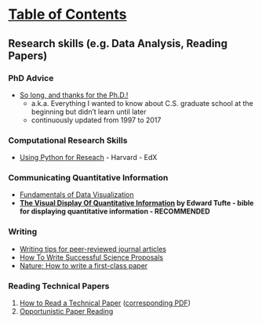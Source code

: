 # [Table of Contents](/ML-Brain-Resources)

## Research skills (e.g. Data Analysis, Reading Papers)

### PhD Advice

  * [So long, and thanks for the Ph.D.!](https://www.cs.unc.edu/~azuma/hitch4.html)
    * a.k.a. Everything I wanted to know about C.S. graduate school at the beginning but didn’t learn until later
    * continuously updated from 1997 to 2017

### Computational Research Skills

  * [Using Python for Reseach](https://www.edx.org/course/using-python-research-harvardx-ph526x-0) - Harvard - EdX 



### Communicating Quantitative Information

  * [Fundamentals of Data Visualization](http://serialmentor.com/blog/2018/1/23/fundamentals-of-data-visualization)
  * **[The Visual Display Of Quantitative Information](https://www.edwardtufte.com/tufte/books_vdqi) by Edward Tufte - bible for displaying quantitative information - RECOMMENDED**


### Writing

  * [Writing tips for peer-reviewed journal articles](http://shadow.eas.gatech.edu/~jean/paleo/Writing_tips.pdf?utm_content=buffer2b17c&utm_medium=social&utm_source=twitter.com&utm_campaign=buffer)
  * [How To Write Successful Science Proposals](/ML-Brain-Resources/files/how_to_write_successful_science_proposals.pdf)
  * [Nature: How to write a first-class paper](https://www.nature.com/articles/d41586-018-02404-4?error=cookies_not_supported&code=397df951-0abf-4ae4-800c-3b050f5141a4)

### Reading Technical Papers

  1. [How to Read a Technical Paper](http://www.cs.jhu.edu/~jason/advice/how-to-read-a-paper.html) ([corresponding PDF](http://www.sigcomm.org/sites/default/files/ccr/papers/2007/July/1273445-1273458.pdf))
  2. [Opportunistic Paper Reading](http://www.pgbovine.net/opportunistic-paper-reading.htm)
